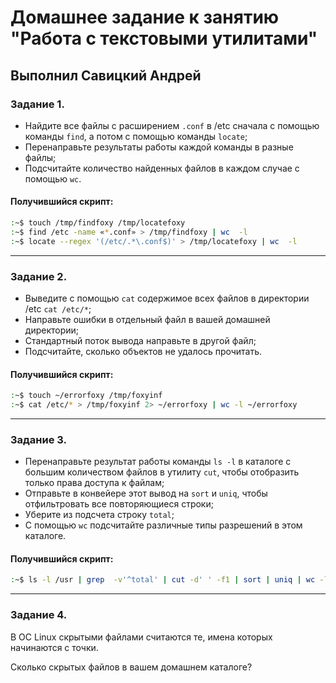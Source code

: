 # Домашнее задание к занятию "Работа с текстовыми утилитами" 

## Выполнил Савицкий Андрей

### Задание 1.

- Найдите все файлы с расширением `.conf` в /etc сначала с помощью команды `find`, а потом с помощью команды `locate`;
- Перенаправьте результаты работы каждой команды в разные файлы;
- Подсчитайте количество найденных файлов в каждом случае с помощью `wc`.

#### Получившийся скрипт:

```bash
:~$ touch /tmp/findfoxy /tmp/locatefoxy
:~$ find /etc -name «*.conf» > /tmp/findfoxy | wc  -l
:~$ locate --regex '(/etc/.*\.conf$)' > /tmp/locatefoxy | wc  -l
```


------
### Задание 2.

 - Выведите с помощью `cat` содержимое всех файлов в директории /etc `cat /etc/*`;
 - Направьте ошибки в отдельный файл в вашей домашней директории;
 - Стандартный поток вывода направьте в другой файл;
 - Подсчитайте, сколько объектов не удалось прочитать.

#### Получившийся скрипт:

```bash
:~$ touch ~/errorfoxy /tmp/foxyinf
:~$ cat /etc/* > /tmp/foxyinf 2> ~/errorfoxy | wc -l ~/errorfoxy
```
 
------
### Задание 3.

 - Перенаправьте результат работы команды `ls -l` в каталоге с большим количеством файлов в утилиту `cut`, чтобы отобразить только права доступа к файлам;
 - Отправьте в конвейере этот вывод на `sort` и `uniq`, чтобы отфильтровать все повторяющиеся строки;
 - Уберите из подсчета строку `total`;
 - С помощью `wc` подсчитайте различные типы разрешений в этом каталоге.

#### Получившийся скрипт:
 
```bash
:~$ ls -l /usr | grep  -v'^total' | cut -d' ' -f1 | sort | uniq | wc -l
```


------

### Задание 4.

В ОС Linux скрытыми файлами считаются те, имена которых начинаются с точки.

Сколько скрытых файлов в вашем домашнем каталоге?



